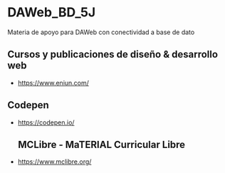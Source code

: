 # DAWeb_BD_5J
Materia de apoyo para DAWeb con conectividad a base de dato

## Cursos y publicaciones de diseño & desarrollo web

- https://www.eniun.com/

## Codepen 

- https://codepen.io/

  ## MCLibre - MaTERIAL Curricular Libre
  
- https://www.mclibre.org/

